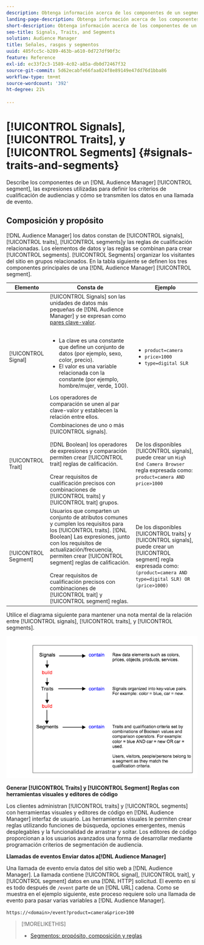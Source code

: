 ```yaml
---
description: Obtenga información acerca de los componentes de un segmento y las expresiones utilizadas para definir los criterios de cualificación de audiencia. También encontrará información sobre cómo se transmiten los datos.
landing-page-description: Obtenga información acerca de los componentes de un segmento y las expresiones utilizadas para definir los criterios de cualificación de audiencia. También encontrará información sobre cómo se transmiten los datos.
short-description: Obtenga información acerca de los componentes de un segmento y las expresiones utilizadas para definir los criterios de cualificación de audiencia. También encontrará información sobre cómo se transmiten los datos.
seo-title: Signals, Traits, and Segments
solution: Audience Manager
title: Señales, rasgos y segmentos
uuid: 485fcc5c-b289-463b-a610-0d727df90f3c
feature: Reference
exl-id: ec33f2c3-1589-4c02-a85a-db0d72467f32
source-git-commit: 5d62ecabfe66faa024f8e89149e47dd76d1bba86
workflow-type: tm+mt
source-wordcount: '392'
ht-degree: 21%

---
```


# [!UICONTROL Signals], [!UICONTROL Traits], y [!UICONTROL Segments] {#signals-traits-and-segments}

Describe los componentes de un [!DNL Audience Manager] [!UICONTROL segment], las expresiones utilizadas para definir los criterios de cualificación de audiencias y cómo se transmiten los datos en una llamada de evento.

## Composición y propósito

[!DNL Audience Manager] los datos constan de [!UICONTROL signals], [!UICONTROL traits], [!UICONTROL segments]y las reglas de cualificación relacionadas. Los elementos de datos y las reglas se combinan para crear [!UICONTROL segments]. [!UICONTROL Segments] organizar los visitantes del sitio en grupos relacionados. En la tabla siguiente se definen los tres componentes principales de una [!DNL Audience Manager] [!UICONTROL segment].

| Elemento | Consta de | Ejemplo |
|---|---|---|
| [!UICONTROL Signal] | [!UICONTROL Signals] son las unidades de datos más pequeñas de [!DNL Audience Manager] y se expresan como [pares clave-valor](../reference/key-value-pairs-explained.md).<br><br><ul><li>La clave es una constante que define un conjunto de datos (por ejemplo, sexo, color, precio).</li><li>El valor es una variable relacionada con la constante (por ejemplo, hombre/mujer, verde, 100).</li></ul>Los operadores de comparación se unen al par clave-valor y establecen la relación entre ellos. | <ul><li>`product=camera`</li><li>`price>1000`</li><li>`type=digital SLR`</li></ul> |
| [!UICONTROL Trait] | Combinaciones de uno o más [!UICONTROL signals].<br><br> [!DNL Boolean] los operadores de expresiones y comparación permiten crear [!UICONTROL trait] reglas de calificación. <br><br>Crear requisitos de cualificación precisos con combinaciones de [!UICONTROL traits] y [!UICONTROL trait] grupos. | De los disponibles [!UICONTROL signals], puede crear un `High End Camera Browser` regla expresada como: `product=camera AND price>1000` |
| [!UICONTROL Segment] | Usuarios que comparten un conjunto de atributos comunes y cumplen los requisitos para los [!UICONTROL traits]. [!DNL Boolean] Las expresiones, junto con los requisitos de actualización/frecuencia, permiten crear [!UICONTROL segment] reglas de calificación.<br><br> Crear requisitos de cualificación precisos con combinaciones de [!UICONTROL trait] y [!UICONTROL segment] reglas. | De los disponibles [!UICONTROL traits] y [!UICONTROL signals], puede crear un [!UICONTROL segment] regla expresada como:`(product=camera AND type=digital SLR) OR (price>1000)` |

Utilice el diagrama siguiente para mantener una nota mental de la relación entre [!UICONTROL signals], [!UICONTROL traits], y [!UICONTROL segments].

![](assets/signals-traits-segments.png)

**Generar [!UICONTROL Traits] y [!UICONTROL Segment] Reglas con herramientas visuales y editores de código**

Los clientes administran [!UICONTROL traits] y [!UICONTROL segments] con herramientas visuales y editores de código en [!DNL Audience Manager] interfaz de usuario. Las herramientas visuales le permiten crear reglas utilizando funciones de búsqueda, opciones emergentes, menús desplegables y la funcionalidad de arrastrar y soltar. Los editores de código proporcionan a los usuarios avanzados una forma de desarrollar mediante programación criterios de segmentación de audiencia.

**Llamadas de eventos Enviar datos a[!DNL Audience Manager]**

Una llamada de evento envía datos del sitio web a [!DNL Audience Manager]. La llamada contiene [!UICONTROL signal], [!UICONTROL trait], y [!UICONTROL segment] datos en una [!DNL HTTP] solicitud. El evento en sí es todo después de `/event` parte de un [!DNL URL] cadena. Como se muestra en el ejemplo siguiente, este proceso requiere solo una llamada de evento para pasar varias variables a [!DNL Audience Manager].

`https://<domain>/event?product=camera&price>100`

>[!MORELIKETHIS]
>
>* [Segmentos: propósito, composición y reglas](../features/segments/segments-purpose.md)

